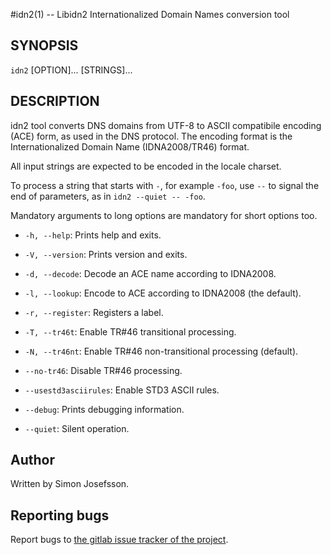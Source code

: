 #idn2(1) -- Libidn2 Internationalized Domain Names conversion tool

## SYNOPSIS

`idn2` [OPTION]... [STRINGS]...

## DESCRIPTION

idn2 tool converts DNS domains from UTF-8 to ASCII compatibile encoding
(ACE) form, as used in the DNS protocol. The encoding format is the
Internationalized Domain Name (IDNA2008/TR46) format.

All input strings are expected to be encoded in the locale charset.

To process a string that starts with ```-```, for example ```-foo```,
use ```--``` to signal the end of parameters, as in ```idn2 --quiet --
-foo```.

Mandatory arguments to long options are mandatory for short options too.

  * ```-h, --help```:
    Prints help and exits.

  * ```-V, --version```:
    Prints version and exits.

  * ```-d, --decode```:
    Decode an ACE name according to IDNA2008.

  * ```-l, --lookup```:
    Encode to ACE according to IDNA2008 (the default).

  * ```-r, --register```:
    Registers a label.

  * ```-T, --tr46t```:
    Enable TR#46 transitional processing.

  * ```-N, --tr46nt```:
    Enable TR#46 non-transitional processing (default).

  * ```--no-tr46```:
    Disable TR#46 processing.

  * ```--usestd3asciirules```:
    Enable STD3 ASCII rules.

  * ```--debug```:
    Prints debugging information.

  * ```--quiet```:
    Silent operation.

## Author

Written by Simon Josefsson.

## Reporting bugs

Report bugs to [the gitlab issue tracker of the project](https://gitlab.com/libidn/libidn2/issues).
